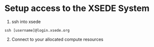 # Setup access to the XSEDE System

1. ssh into xsede

```
ssh [username]@login.xsede.org
```

2. Connect to your allocated compute resources
